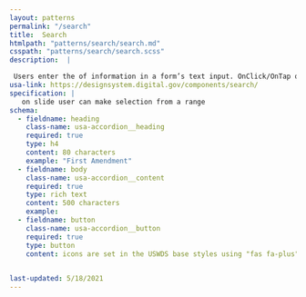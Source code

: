 ```yaml
---
layout: patterns
permalink: "/search"
title:  Search
htmlpath: "patterns/search/search.md"
csspath: "patterns/search/search.scss"
description:  |

 Users enter the of information in a form’s text input. OnClick/OnTap of button information is entered.
usa-link: https://designsystem.digital.gov/components/search/
specification: |
   on slide user can make selection from a range
schema: 
  - fieldname: heading
    class-name: usa-accordion__heading
    required: true
    type: h4
    content: 80 characters
    example: "First Amendment"
  - fieldname: body
    class-name: usa-accordion__content
    required: true
    type: rich text
    content: 500 characters
    example: 
  - fieldname: button
    class-name: usa-accordion__button
    required: true
    type: button
    content: icons are set in the USWDS base styles using "fas fa-plus" and "fas fa-minus".
 

last-updated: 5/18/2021
---
```

<!--- if extra information is needed for this pattern, write here in Markdown. -->
<!--- to learn markdown format go to https://docs.github.com/en/github/writing-on-github/basic-writing-and-formatting-syntax -->


